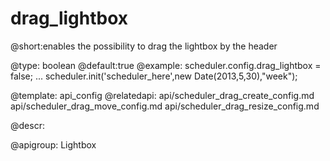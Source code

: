 drag_lightbox
=============
@short:enables the possibility to drag the lightbox by the header
	

@type: boolean
@default:true
@example:
scheduler.config.drag_lightbox = false;
...
scheduler.init('scheduler_here',new Date(2013,5,30),"week");

@template:	api_config
@relatedapi:
	api/scheduler_drag_create_config.md
    api/scheduler_drag_move_config.md
    api/scheduler_drag_resize_config.md
    
@descr:

@apigroup: Lightbox

